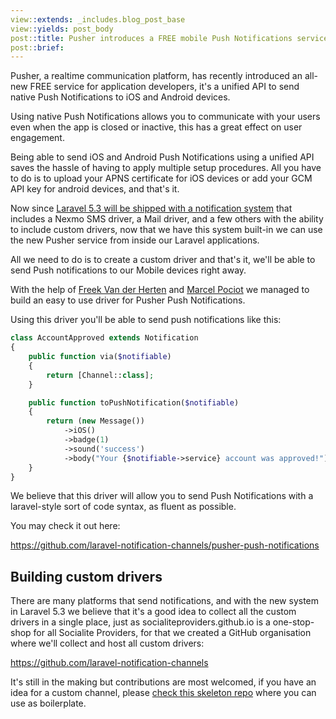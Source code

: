 ```yaml
---
view::extends: _includes.blog_post_base
view::yields: post_body
post::title: Pusher introduces a FREE mobile Push Notifications service
post::brief: 
---
```


Pusher, a realtime communication platform, has recently introduced an all-new FREE service for application developers, it's a unified API to send native Push Notifications to iOS and Android devices.

Using native Push Notifications allows you to communicate with your users even when the app is closed or inactive, this has a great effect on user engagement.

Being able to send iOS and Android Push Notifications using a unified API saves the hassle of having to apply multiple setup procedures. All you have to do is to upload your APNS certificate for iOS devices or add your GCM API key for android devices, and that's it.

Now since [Laravel 5.3 will be shipped with a notification system](https://laravel-news.com/2016/08/laravel-notifications-easily-send-quick-updates-through-slack-sms-email-and-more/) that includes a Nexmo SMS driver, a Mail driver, and a few others with the ability to include custom drivers, now that we have this system built-in we can use the new Pusher service from inside our Laravel applications.

All we need to do is to create a custom driver and that's it, we'll be able to send Push notifications to our Mobile devices right away.

With the help of [Freek Van der Herten](https://twitter.com/@freekmurze) and [Marcel Pociot](https://twitter.com/marcelpociot) we managed to build an easy to use driver for Pusher Push Notifications.

Using this driver you'll be able to send push notifications like this:

```php
class AccountApproved extends Notification
{
    public function via($notifiable)
    {
        return [Channel::class];
    }

    public function toPushNotification($notifiable)
    {
        return (new Message())
            ->iOS()
            ->badge(1)
            ->sound('success')
            ->body("Your {$notifiable->service} account was approved!");
    }
}
```

We believe that this driver will allow you to send Push Notifications with a laravel-style sort of code syntax, as fluent as possible.

You may check it out here:

https://github.com/laravel-notification-channels/pusher-push-notifications

## Building custom drivers

There are many platforms that send notifications, and with the new system in Laravel 5.3 we believe that it's a good idea to collect all the custom drivers in a single place, just as socialiteproviders.github.io is a one-stop-shop for all Socialite Providers, for that we created a GitHub organisation where we'll collect and host all custom drivers:

https://github.com/laravel-notification-channels

It's still in the making but contributions are most welcomed, if you have an idea for a custom channel, please [check this skeleton repo](https://github.com/laravel-notification-channels/skeleton) where you can use as boilerplate.